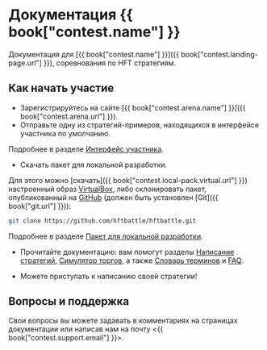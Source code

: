 # Документация {{ book["contest.name"] }}

Документация для [{{ book["contest.name"] }}]({{ book["contest.landing-page.url"] }}), соревнования по HFT стратегиям.

## Как начать участие

- Зарегистрируйтесь на сайте [{{ book["contest.arena.name"] }}]({{ book["contest.arena.url"] }}).
- Отправьте одну из стратегий-примеров, находящихся в интерфейсе участника по умолчанию.

Подробнее в разделе [Интерфейс участника](interface/README.md).

- Скачать пакет для локальной разработки.

Для этого можно [скачать]({{ book["contest.local-pack.virtual.url"] }}) настроенный образ [VirtualBox]({{book["virtualbox.url"]}}), либо склонировать пакет, опубликованный на [GitHub]( {{book["contest.local-pack.url"]}} ) (должен быть установлен [Git]({{ book["git.url"] }})):

```bash
git clone https://github.com/hftbattle/hftbattle.git
```

Подробнее в разделе [Пакет для локальной разработки](local-pack/README.md).

- Прочитайте документацию: вам помогут разделы [Написание стратегий](strategy/README.md), [Симулятор торгов](simulator/README.md), а также [Словарь терминов](terms.md) и [FAQ](FAQ.md).

- Можете приступать к написанию своей стратегии!

## Вопросы и поддержка

Свои вопросы вы можете задавать в комментариях на страницах документации или написав нам на почту <{{ book["contest.support.email"] }}>.
